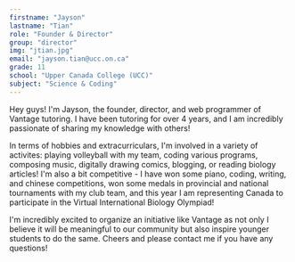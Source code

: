 ```yaml
---
firstname: "Jayson"
lastname: "Tian"
role: "Founder & Director"
group: "director"
img: "jtian.jpg"
email: "jayson.tian@ucc.on.ca"
grade: 11
school: "Upper Canada College (UCC)"
subject: "Science & Coding"
---
```


Hey guys! I'm Jayson, the founder, director, and web programmer of Vantage tutoring. I have been tutoring for over 4 years, and I am incredibly passionate of sharing my knowledge with others!

In terms of hobbies and extracurriculars, I'm involved in a variety of activites: playing volleyball with my team, coding various programs, composing music, digitally drawing comics, blogging, or reading biology articles! I'm also a bit competitive - I have won some piano, coding, writing, and chinese competitions, won some medals in provincial and national tournaments with my club team, and this year I am representing Canada to participate in the Virtual International Biology Olympiad!

I'm incredibly excited to organize an initiative like Vantage as not only I believe it will be meaningful to our community but also inspire younger students to do the same. Cheers and please contact me if you have any questions!